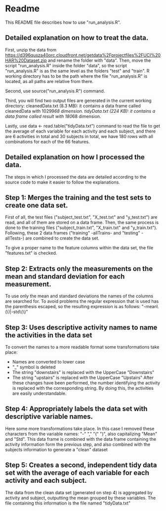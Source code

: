 Readme
===================
This README file describes how to use "run_analysis.R".

Detailed explanation on how to treat the data.
-------------------
First, unzip the data from https://d396qusza40orc.cloudfront.net/getdata%2Fprojectfiles%2FUCI%20HAR%20Dataset.zip and rename the folder with "data".
Then, move the script "run_analysis.R" inside the folder "data", so the script "run_analysis.R" is as the same level as the folders "test" and "train".
R working directory has to be the path where the file "run_analysis.R" is located, as all paths are relative from there.

Second, use source("run_analysis.R") command.

Third, you will find two output files are generated in the current working directory:
cleanedData.txt (8.3 MB): it contains a data frame called cleanedData with 10299*68 dimension.
tidyData.txt (224 KB): it contains a data frame called result with 180*68 dimension.

Lastly, use data <- read.table("tidyData.txt") command to read the file to get the average of each variable for each activity and each subject, and there are 6 activities in total and 30 subjects in total, we have 180 rows with all combinations for each of the 66 features.


Detailed explanation on how I processed the data.
-------------------
The steps in which I processed the data are detailed according to the source code to make it easier to follow the explanations.


## Step 1: Merges the training and the test sets to create one data set.
First of all, the test files ("subject_test.txt", "X_test.txt" and "y_test.txt") are read, and all of them are stored on a data frame.
Then, the same process is done to the training files ("subject_train.txt", "X_train.txt" and "y_train.txt").
Following, these 2 data frames ("training" -allTrains- and "testing" -allTests-) are combined to create the data set.

To give a proper name to the feature columns within the data set, the file "features.txt" is checked.

## Step 2: Extracts only the measurements on the mean and standard deviation for each measurement. 
To use only the mean and standard deviations the names of the columns are searched for.
To avoid problems the regular expression that is used has the parenthesis escaped, so the resulting expression is as follows:
"-mean\\(\\)|-std\\(\\)"

## Step 3: Uses descriptive activity names to name the activities in the data set
To convert the names to a more readable format some transformations take place:
- Names are converted to lower case
- "_" symbol is deleted
- The string "downstairs" is replaced with the UpperCase "Downstairs"
- The string "upstairs" is replaced with the UpperCase "Upstairs"
After these changes have been performed, the number identifying the activity is replaced with the corresponding string.
By doing this, the activities are easily understandable.

## Step 4: Appropriately labels the data set with descriptive variable names. 
Here some more transformations take place. In this case I removed these characters from the variable names: "-" "," "(" ")", also capitalizing "Mean" and "Std".
This data frame is combined with the data frame containing the activity information form the previous step, and also combined with the subjects information to generate a "clean" dataset

## Step 5: Creates a second, independent tidy data set with the average of each variable for each activity and each subject. 
The data from the clean data set (generated on step 4) is aggregated by activity and subject, outputting the mean grouped by these variables.
The file containing this information is the file named "tidyData.txt"